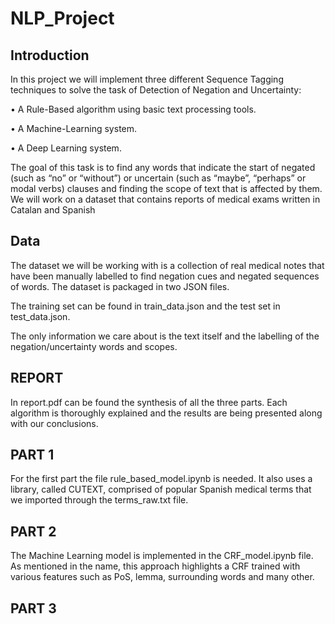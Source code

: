 # NLP_Project

## Introduction

In this project we will implement three different Sequence Tagging techniques
to solve the task of Detection of Negation and Uncertainty:

• A Rule-Based algorithm using basic text processing tools.

• A Machine-Learning system.

• A Deep Learning system.

The goal of this task is to find any words that indicate the start of negated (such
as “no” or “without”) or uncertain (such as “maybe”, “perhaps” or modal verbs)
clauses and finding the scope of text that is affected by them. We will work
on a dataset that contains reports of medical exams written in Catalan and
Spanish

## Data

The dataset we will be working with is a collection of real medical notes that
have been manually labelled to find negation cues and negated sequences of
words. 
The dataset is packaged in two JSON files.

The training set can be found in train_data.json and the test set in test_data.json.

The only information we care about is the text itself and
the labelling of the negation/uncertainty words and scopes. 


## REPORT

In report.pdf can be found the synthesis of all the three parts. Each algorithm is thoroughly explained and the results are being presented along with our conclusions.

## PART 1

For the first part the file rule_based_model.ipynb is needed. It also uses a library, called CUTEXT, comprised of popular Spanish medical terms that we imported through the terms_raw.txt file.

## PART 2

The Machine Learning model is implemented in the CRF_model.ipynb file. As mentioned in the name, this approach highlights a CRF trained with various features such as PoS, lemma, surrounding words and many other.

## PART 3



